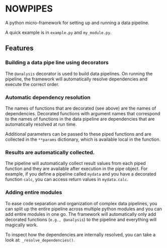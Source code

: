 # NOWPIPES

A python micro-framework for setting up and running a data pipeline.

A quick example is in `example.py` and `my_module.py`.

## Features

### Building a data pipe line using decorators

The `@analysis` decorator is used to build data pipelines. On running the
pipeline, the framework will automatically resolve dependencies and execute the
correct order.

### Automatic dependency resolution

The names of functions that are decorated (see above) are the names of
dependencies. Decorated functions with argument names that correspond to the
names of functions in the data pipeline are dependencies that are automatically
resolved at run time.

Additional parameters can be passed to these piped functions and are collected
in the `**params` dictionary, which is available local in the function.

### Results are automatically collected.

The pipeline will automatically collect result values from each piped function
and they are available after execution in the pipe object. For example, if you
define a pipeline called `mydata` and you have a decorated function `calc`, you
can access return values in `mydata.calc`.

### Adding entire modules

To ease code separation and organization of complex data pipelines, you can
split up the entire pipeline across multiple python modules and you can add
entire modules in one go. The framework will automatically only add decorated
functions (`e.g., @analysis`) to the pipeline and everything will magically
work.

To inspect how the dependencies are internally resolved, you can take a look
at: `_resolve_dependencies()`.

